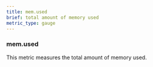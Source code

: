 ```yaml
---
title: mem.used
brief: total amount of memory used
metric_type: gauge
---
```

### mem.used

This metric measures the total amount of memory used.

